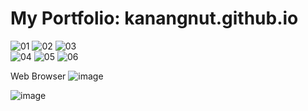 # My Portfolio: kanangnut.github.io




![01](https://github.com/Kanangnut/kanangnut.github.io/assets/130201193/2402da76-45e6-49b5-92ba-693f4af0dadc)
![02](https://github.com/Kanangnut/kanangnut.github.io/assets/130201193/3633f34d-6d4d-460a-9731-28f74cc13921)
![03](https://github.com/Kanangnut/kanangnut.github.io/assets/130201193/70a1f618-ea56-4ddd-a6af-518487fcf6c6)
<br>
![04](https://github.com/Kanangnut/kanangnut.github.io/assets/130201193/1b254816-71b7-4edf-a487-bde46c9951a4)
![05](https://github.com/Kanangnut/kanangnut.github.io/assets/130201193/3a8c86aa-950b-4714-bfee-22f701f745ed)
![06](https://github.com/Kanangnut/kanangnut.github.io/assets/130201193/f088cac6-b6b6-4a4f-a29f-6add3d3de317)




Web Browser
![image](https://github.com/Kanangnut/kanangnut.github.io/assets/130201193/2a48dcf5-34a7-43d3-a7b4-5fb684cbeac5)<br>

![image](https://github.com/Kanangnut/kanangnut.github.io/assets/130201193/5ecc317f-ec27-4710-bf49-1e14ce6175c3)


